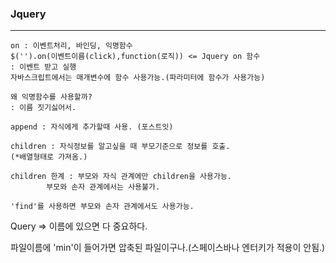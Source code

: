 ### Jquery
---
```
on : 이벤트처리, 바인딩, 익명함수
$('').on(이벤트이름(click),function(로직)) <= Jquery on 함수
: 이벤트 받고 실행
자바스크립트에서는 매개변수에 함수 사용가능.(파라미터에 함수가 사용가능)

왜 익명함수를 사용할까?
: 이름 짓기싫어서.

append : 자식에게 추가할때 사용. (포스트잇)

children : 자식정보를 알고싶을 때 부모기준으로 정보를 호출.
(*배열형태로 가져옴.)

children 한계 : 부모와 자식 관계에만 children을 사용가능.
        부모와 손자 관계에서는 사용불가.

'find'를 사용하면 부모와 손자 관계에서도 사용가능.
```

Query => 이름에 있으면 다 중요하다.

파일이름에 'min'이 들어가면 압축된 파일이구나.(스페이스바나 엔터키가 적용이 안됨.)